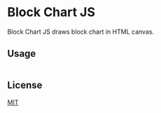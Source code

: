 # Block Chart JS

Block Chart JS draws block chart in HTML canvas.

## Usage

```

```

## License

[MIT](LICENSE)